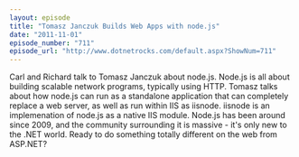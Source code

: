 ```yaml
---
layout: episode
title: "Tomasz Janczuk Builds Web Apps with node.js"
date: "2011-11-01"
episode_number: "711"
episode_url: "http://www.dotnetrocks.com/default.aspx?ShowNum=711"
---
```


Carl and Richard talk to Tomasz Janczuk about node.js. Node.js is all about building scalable network programs, typically using HTTP. Tomasz talks about how node.js can run as a standalone application that can completely replace a web server, as well as run within IIS as iisnode. iisnode is an implemenation of node.js as a native IIS module. Node.js has been around since 2009, and the community surrounding it is massive - it's only new to the .NET world. Ready to do something totally different on the web from ASP.NET? 
